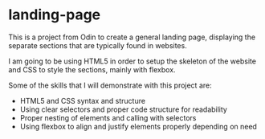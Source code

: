 # landing-page

This is a project from Odin to create a general landing page, displaying the separate sections that are typically found in websites.

I am going to be using HTML5 in order to setup the skeleton of the website and CSS to style the sections, mainly with flexbox.

Some of the skills that I will demonstrate with this project are:
- HTML5 and CSS syntax and structure
- Using clear selectors and proper code structure for readability
- Proper nesting of elements and calling with selectors
- Using flexbox to align and justify elements properly depending on need